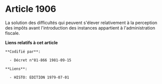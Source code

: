 # Article 1906

La solution des difficultés qui peuvent s'élever relativement à la perception des impôts avant l'introduction des instances
appartient à l'administration fiscale.

**Liens relatifs à cet article**

	**Codifié par**:

	  - Décret n°81-866 1981-09-15

	**Liens**:

	  - HISTO: EDITION 1979-07-01
